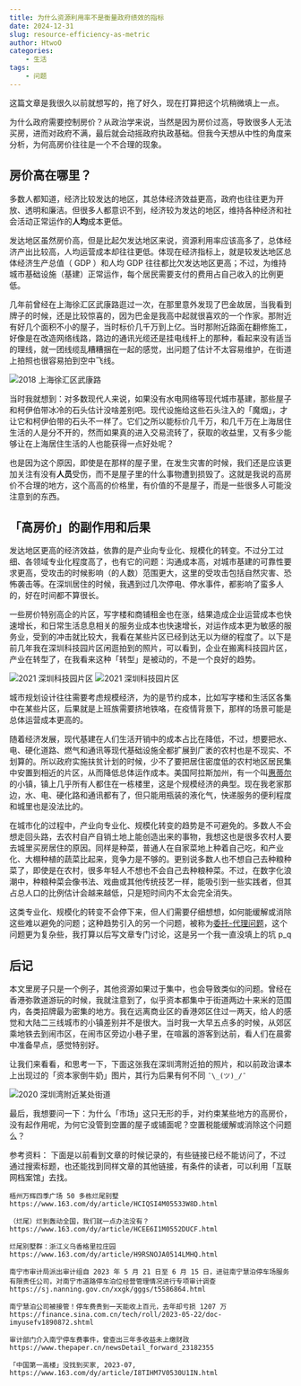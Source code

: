 ```yaml
---
title: 为什么资源利用率不是衡量政府绩效的指标
date: 2024-12-31
slug: resource-efficiency-as-metric
author: HtwoO
categories:
    - 生活
tags:
    - 问题
---
```


这篇文章是我很久以前就想写的，拖了好久，现在打算把这个坑稍微填上一点。

为什么政府需要控制房价？从政治学来说，当然是因为房价过高，导致很多人无法买房，进而对政府不满，最后就会动摇政府执政基础。但我今天想从中性的角度来分析，为何高房价往往是一个不合理的现象。

## 房价高在哪里？
多数人都知道，经济比较发达的地区，其总体经济效益更高，政府也往往更为开放、透明和廉洁。但很多人都意识不到，经济较为发达的地区，维持各种经济和社会活动正常运作的**人均**成本更低。

发达地区虽然房价高，但是比起欠发达地区来说，资源利用率应该高多了，总体经济产出比较高，人均运营成本却往往更低。体现在经济指标上，就是较发达地区总体经济生产总值（ GDP ）和人均 GDP 往往都比欠发达地区更高；不过，为维持城市基础设施（基建）正常运作，每个居民需要支付的费用占自己收入的比例更低。

几年前曾经在上海徐汇区武康路逛过一次，在那里意外发现了巴金故居，当我看到牌子的时候，还是比较惊喜的，因为巴金是我高中起就很喜欢的一个作家。那附近有好几个面积不小的屋子，当时标价几千万到上亿。当时那附近路面在翻修施工，好像是在改造网络线路，路边的通讯光缆还是挂电线杆上的那种，看起来没有适当的理线，就一团线缆乱糟糟捆在一起的感觉，出问题了估计不太容易维护，在街道上拍照也很容易拍到空中飞线。

![2018 上海徐汇区武康路](/media/2018.ShangHai.WuKang.Road.jpg)

当时我就想到：对多数现代人来说，如果没有水电网络等现代城市基建，那些屋子和柯伊伯带冰冷的石头估计没啥差别吧。现代设施给这些石头注入的「魔烟」，才让它和柯伊伯带的石头不一样了。它们之所以能标价几千万，和几千万在上海居住生活的人是分不开的，然而如果真的进入交易流转了，获取的收益里，又有多少能够让在上海居住生活的人也能获得一点好处呢？

也是因为这个原因，即使是在那样的屋子里，在发生灾害的时候，我们还是应该更加关注有没有**人员**受伤，而不是屋子里的什么事物遭到损毁了。这就是我说的高房价不合理的地方，这个高高的价格里，有价值的不是屋子，而是一些很多人可能没注意到的东西。

## 「高房价」的副作用和后果
发达地区更高的经济效益，依靠的是产业向专业化、规模化的转变。不过分工过细、各领域专业化程度高了，也有它的问题：沟通成本高，对城市基建的可靠性要求更高，受攻击的时候影响（的人数）范围更大，这里的受攻击包括自然灾害、恐怖袭击等。在深圳居住的时候，我遇到过几次停电、停水事件，都影响了蛮多人的，好在时间都不算很长。

一些房价特别高企的片区，写字楼和商铺租金也在涨，结果造成企业运营成本也快速增长，和日常生活息息相关的服务业成本也快速增长，对运作成本更为敏感的服务业，受到的冲击就比较大，我看在某些片区已经到达无以为继的程度了。以下是前几年我在深圳科技园片区闲逛拍到的照片，可以看到，企业在搬离科技园片区，产业在转型了，在我看来这种「转型」是被动的，不是一个良好的趋势。

![2021 深圳科技园片区](/media/2021.ShenZhen.ST.park.01.jpg)
![2021 深圳科技园片区](/media/2021.ShenZhen.ST.park.02.jpg)

城市规划设计往往需要考虑规模经济，为的是节约成本，比如写字楼和生活区各集中在某些片区，后果就是上班族需要挤地铁咯，在疫情背景下，那样的场景可能是总体运营成本更高的。

随着经济发展，现代基建在人们生活开销中的成本占比在降低，不过，想要把水、电、硬化道路、燃气和通讯等现代基础设施全都扩展到广袤的农村也是不现实、不划算的。所以政府实施扶贫计划的时候，少不了要把居住密度低的农村地区居民集中安置到相近的片区，从而降低总体运作成本。美国阿拉斯加州，有一个叫[惠蒂尔](https://zh.wikipedia.org/wiki/%E6%83%A0%E8%92%82%E5%B0%94_(%E9%98%BF%E6%8B%89%E6%96%AF%E5%8A%A0%E5%B7%9E))的小镇，镇上几乎所有人都住在一栋楼里，这是个规模经济的典型。现在我老家那边，水、电、硬化路和通讯都有了，但只能用瓶装的液化气，快递服务的便利程度和城里也是没法比的。

在城市化的过程中，产业向专业化、规模化转变的趋势是不可避免的。多数人不会想走回头路，去农村自产自销土地上能创造出来的事物，我想这也是很多农村人要去城里买房居住的原因。同样是种菜，普通人在自家菜地上种着自己吃，和产业化、大棚种植的蔬菜比起来，竞争力是不够的。更别说多数人也不想自己去种粮种菜了，即使是在农村，很多年轻人不想也不会自己去种粮种菜。不过，在数字化浪潮中，种粮种菜会像书法、戏曲或其他传统技艺一样，能吸引到一些实践者，但其占总人口的比例估计会越来越低，只是短时间内不太会完全消失。

这类专业化、规模化的转变不会停下来，但人们需要仔细想想，如何能缓解或消除这些难以避免的问题；这种趋势引入的另一个问题，被称为[委托-代理问题](https://zh.wikipedia.org/wiki/%E4%BB%A3%E7%90%86%E5%95%8F%E9%A1%8C)，这个问题更为复杂些，我打算以后写文章专门讨论，这是另一个我一直没填上的坑 p_q

## 后记
本文里房子只是一个例子，其他资源如果过于集中，也会导致类似的问题。曾经在香港弥敦道游玩的时候，我就注意到了，似乎资本都集中于街道两边十来米的范围内，各类招牌最为密集的地方。我在远离商业区的香港郊区住过一两天，给人的感觉和大陆二三线城市的小镇差别并不是很大。当时我一大早五点多的时候，从郊区乘地铁去到闹市区，在闹市区旁边小巷子里，在喧嚣的游客到达前，看人们在晨雾中准备早点，感觉特别好。

让我们来看看，和思考一下，下面这张我在深圳湾附近拍的照片，和以前政治课本上出现过的「资本家倒牛奶」图片，其行为后果有何不同 `¯\_(ツ)_/¯`

![2020 深圳湾附近某处街道](/media/2020.ShenZhenBay.jpg)

最后，我想要问一下：为什么「市场」这只无形的手，对约束某些地方的高房价，没有起作用呢，为何它没管到空置的屋子或铺面呢？空置税能缓解或消除这个问题么？

参考资料：
下面是以前看到文章的时候记录的，有些链接已经不能访问了，不过通过搜索标题，也还能找到同样文章的其他链接，有条件的读者，可以利用「互联网档案馆」去找。
```
梧州万辉四季广场 50 多栋烂尾别墅 https://www.163.com/dy/article/HCIQSI4M05533W8D.html

（烂尾）烂到轰动全国，我们就一点办法没有？ https://www.163.com/dy/article/HCEE6I1M0552DUCF.html

烂尾别墅群：浙江义乌香格里拉庄园 https://www.163.com/dy/article/H9RSNOJA0514LMHQ.html

南宁市审计局派出审计组自 2023 年 5 月 21 日至 6 月 15 日，进驻南宁慧泊停车场服务有限责任公司，对南宁市道路停车泊位经营管理情况进行专项审计调查 https://sj.nanning.gov.cn/xxgk/gggs/t5586864.html

南宁慧泊公司被接管！停车费贵到一天能收上百元，去年却亏损 1207 万 https://finance.sina.com.cn/tech/roll/2023-05-22/doc-imyusefv1890872.shtml

审计部门介入南宁停车费事件，曾查出三年多收益未上缴财政 https://www.thepaper.cn/newsDetail_forward_23182355

「中国第一高楼」没找到买家, 2023-07, https://www.163.com/dy/article/I8TIHM7V0530U1IN.html
```

